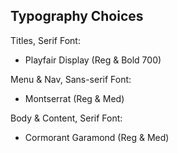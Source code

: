 ## Typography Choices

Titles, Serif Font:
- Playfair Display (Reg & Bold 700)

Menu & Nav, Sans-serif Font:
- Montserrat (Reg & Med)

Body & Content, Serif Font:
- Cormorant Garamond (Reg & Med)
